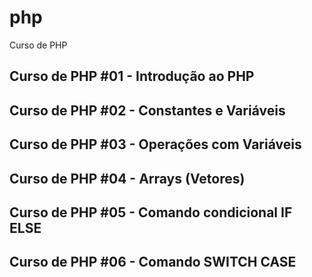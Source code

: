 # php
Curso de PHP

## Curso de PHP #01 - Introdução ao PHP
## Curso de PHP #02 - Constantes e Variáveis
## Curso de PHP #03 - Operações com Variáveis
## Curso de PHP #04 - Arrays (Vetores)
## Curso de PHP #05 - Comando condicional IF ELSE
## Curso de PHP #06 - Comando SWITCH CASE